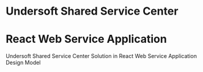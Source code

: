 # Undersoft Shared Service Center 
# React Web Service Application
Undersoft Shared Service Center Solution in React Web Service Application Design Model
